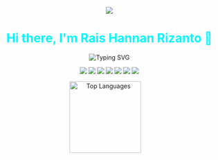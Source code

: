 
<!-- PORTFOLIO LINK (not too top, but standout) -->
<p align="center">
  <a href="https://raishannan.com" target="_blank" style="text-decoration: none;">
    <img src="https://img.shields.io/badge/ My Portfolio -00f7ff?style=for-the-badge&logo=google-chrome&logoColor=white&labelColor=101010" />
  </a>
</p>
<!-- HEADING -->
<h1 align="center" style="color:#00f7ff;">Hi there, I'm Rais Hannan Rizanto 👋</h1>

<!-- TYPING EFFECT -->
<p align="center">
  <img src="https://readme-typing-svg.demolab.com?font=Fira+Code&duration=3000&pause=500&color=00F7FF&center=true&width=450&lines=Software+Engineer;Fullstack+Web+%26+Mobile+Developer;Tech+Enthusiast" alt="Typing SVG" />
</p>



<!-- TECH STACK -->
<p align="center">
  <img src="https://img.shields.io/badge/Node.js-0d1117?style=for-the-badge&logo=node.js&logoColor=00f7ff" />
  <img src="https://img.shields.io/badge/Express.js-0d1117?style=for-the-badge&logo=express&logoColor=00f7ff" />
  <img src="https://img.shields.io/badge/Laravel-0d1117?style=for-the-badge&logo=laravel&logoColor=00f7ff" />
  <img src="https://img.shields.io/badge/Flutter-0d1117?style=for-the-badge&logo=flutter&logoColor=00f7ff" />
  <img src="https://img.shields.io/badge/React-0d1117?style=for-the-badge&logo=react&logoColor=00f7ff" />
  <img src="https://img.shields.io/badge/PostgreSQL-0d1117?style=for-the-badge&logo=postgresql&logoColor=00f7ff" />
  <img src="https://img.shields.io/badge/Tailwind_CSS-0d1117?style=for-the-badge&logo=tailwind-css&logoColor=00f7ff" />
</p>

<!-- GITHUB STATS - SIDE BY SIDE -->
<p align="center">
  <img src="https://github-readme-stats.vercel.app/api/top-langs/?username=vierohanz&layout=compact&theme=tokyonight&border_radius=12&hide_border=false&hide_title=true&langs_count=6" alt="Top Languages" height="165" style="margin-right: 20px;" />
<!--   <img src="https://streak-stats.demolab.com/?user=vierohanz&theme=tokyonight&hide_border=false&border_radius=17" alt="GitHub Streak" height="135" /> -->
</p>

